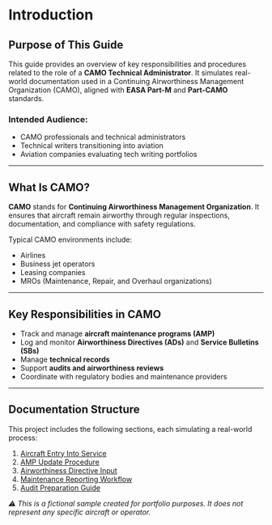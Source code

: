 <!DOCTYPE html>
<html lang="en">
<head>
  <meta charset="UTF-8" />
  <meta name="viewport" content="width=device-width, initial-scale=1.0"/>

  <link rel="stylesheet" href="../styles.css" />
</head>
<body>
  <main>
    <h1>Introduction</h1>
   
  <h2>Purpose of This Guide</h2>
    <p>This guide provides an overview of key responsibilities and procedures related to the role of a <strong>CAMO Technical Administrator</strong>. It simulates real-world documentation used in a Continuing Airworthiness Management Organization (CAMO), aligned with <strong>EASA Part-M</strong> and <strong>Part-CAMO</strong> standards.</p>

   <h3>Intended Audience:</h3>
    <ul>
      <li>CAMO professionals and technical administrators</li>
      <li>Technical writers transitioning into aviation</li>
      <li>Aviation companies evaluating tech writing portfolios</li>
    </ul>

   <hr>

  <h2>What Is CAMO?</h2>
    <p><strong>CAMO</strong> stands for <strong>Continuing Airworthiness Management Organization</strong>. It ensures that aircraft remain airworthy through regular inspections, documentation, and compliance with safety regulations.</p>

  <p>Typical CAMO environments include:</p>
    <ul>
      <li>Airlines</li>
      <li>Business jet operators</li>
      <li>Leasing companies</li>
      <li>MROs (Maintenance, Repair, and Overhaul organizations)</li>
    </ul>

  <hr>

  <h2>Key Responsibilities in CAMO</h2>
    <ul>
      <li>Track and manage <strong>aircraft maintenance programs (AMP)</strong></li>
      <li>Log and monitor <strong>Airworthiness Directives (ADs)</strong> and <strong>Service Bulletins (SBs)</strong></li>
      <li>Manage <strong>technical records</strong></li>
      <li>Support <strong>audits and airworthiness reviews</strong></li>
      <li>Coordinate with regulatory bodies and maintenance providers</li>
    </ul>

  <hr>

  <h2>Documentation Structure</h2>
    <p>This project includes the following sections, each simulating a real-world process:</p>
    <ol>
      <li><a href="aircraft-entry-into-service.html">Aircraft Entry Into Service</a></li>
      <li><a href="amp-update-procedure.html">AMP Update Procedure</a></li>
      <li><a href="airworthiness-directive-input.html">Airworthiness Directive Input</a></li>
      <li><a href="maintenance-reporting-workflow.html">Maintenance Reporting Workflow</a></li>
      <li><a href="audit-preparation-guide.html">Audit Preparation Guide</a></li>
    </ol>

   <p><em>⚠️ This is a fictional sample created for portfolio purposes. It does not represent any specific aircraft or operator.</em></p>
  </main>
</body>
</html>
